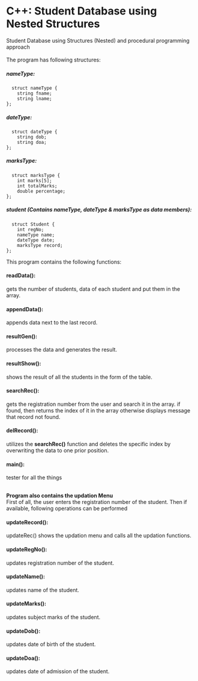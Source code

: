 # C++: Student Database using Nested Structures
Student Database using Structures (Nested) and procedural programming approach<br>
<br>
The program has following structures:
##### nameType:
```
  struct nameType {
    string fname;
    string lname;
};
```
##### dateType:
```
  struct dateType {
    string dob;
    string doa;
};
```

##### marksType:
```
  struct marksType {
    int marks[5];
    int totalMarks;
    double percentage;
};
```

##### student (Contains nameType, dateType & marksType as data members):
```
  struct Student {
    int regNo;
    nameType name;
    dateType date;
    marksType record;
};
```
This program contains the following functions:<br>
#### readData():
gets the number of students, data of each student and put them in the array.<br/>
#### appendData():
appends data next to the last record.<br/>
#### resultGen():
processes the data and generates the result.<br/>
#### resultShow():
shows the result of all the students in the form of the table.<br/>
#### searchRec():
gets the registration number from the user and search it in the array. if found, then returns the index of it in the array otherwise displays message that record not found.<br/>
#### delRecord():
utilizes the **searchRec()** function and deletes the specific index by overwriting the data to one prior position.<br/>
#### main():
tester for all the things
<br>
<br>

**Program also contains the updation Menu** <br>
First of all, the user enters the registration number of the student. Then if available, following operations can be performed<br>
#### updateRecord():
updateRec() shows the updation menu and calls all the updation functions.<br/>
#### updateRegNo():
updates registration number of the student.<br/>
#### updateName():
updates name of the student.<br/>
#### updateMarks():
updates subject marks of the student.<br/>
#### updateDob():
updates date of birth of the student.<br/>
#### updateDoa():
updates date of admission of the student.<br/>
